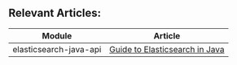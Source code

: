 ## Relevant Articles: 

Module | Article
--|--
elasticsearch-java-api | [Guide to Elasticsearch in Java](http://www.baeldung.com/elasticsearch-java)